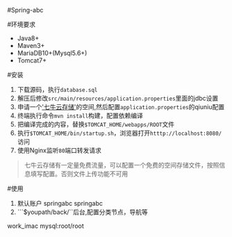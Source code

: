 #Spring-abc

#环境要求
* Java8+ 
* Maven3+ 
* MariaDB10+(Mysql5.6+) 
* Tomcat7+

#安装
1. 下载源码，执行```database.sql```
2. 解压后修改```src/main/resources/application.properties```里面的jdbc设置
3. 申请一个['七牛云存储']()的空间,然后配置```application.properties```的qiuniu配置
4. 终端执行命令```mvn install```构建，配置依赖编译
5. 把编译完成的内容，替换```$TOMCAT_HOME/webapps/ROOT```文件
6. 执行```$TOMCAT_HOME/bin/startup.sh```，浏览器打开```htttp://localhost:8080/```访问
7. 使用Nginx监听```80```端口转发请求
>七牛云存储有一定量免费流量，可以配置一个免费的空间存储文件，按照信息填写配置。否则文件上传功能不可用

#使用
1. 默认账户 springabc springabc
2. ```$youpath/back/``后台,配置分类节点，导航等

work_imac mysql:root/root

